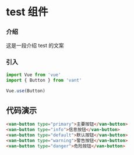 # test 组件

### 介绍

这是一段介绍 test 的文案

### 引入

```js
import Vue from 'vue'
import { Button } from 'vant'

Vue.use(Button)
```

## 代码演示

```html
<van-button type="primary">主要按钮</van-button>
<van-button type="info">信息按钮</van-button>
<van-button type="default">默认按钮</van-button>
<van-button type="warning">警告按钮</van-button>
<van-button type="danger">危险按钮</van-button>
```